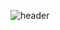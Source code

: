 ![header](https://capsule-render.vercel.app/api?type=waving&color=#4dabf7&height=250&section=header&text=Intae's%20Github&fontSize=80)

<div align='center'>
	<!-- 여기에 내용을!! -->
</div>
